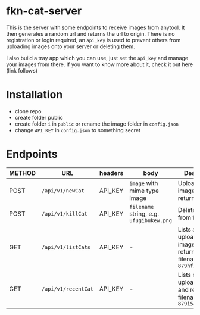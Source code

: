 # fkn-cat-server
This is the server with some endpoints to receive images from anytool. It then generates a random url and returns the url to origin.
There is no registration or login required, an `api_key` is used to prevent others from uploading images onto your server or deleting them.

I also build a tray app which you can use, just set the `api_key` and manage your images from there. If you want to know more about it, check it out here (link follows)

# Installation
- clone repo
- create folder public
- create folder `i` in `public` or rename the image folder in `config.json`
- change `API_KEY` in `config.json` to something secret

# Endpoints

| METHOD | URL                 | headers   | body                                     | Description                                                                     |
|--------| ------------------- |-----------| ---------------------------------------- | ------------------------------------------------------------------------------- |
| POST   | `/api/v1/newCat`    | API_KEY   | `image` with mime type image             | Uploads new image and returns URL                                               |
| POST   | `/api/v1/killCat`   | API_KEY   | `filename` string, e.g. `ufugibukew.png` | Deletes image from folder                                                       |
| GET    | `/api/v1/listCats`  | API_KEY   | -                                        | Lists all uploaded images and returns array of filenames, e.g. `879hfiusdf.png` |
| GET    | `/api/v1/recentCat` | API_KEY   | -                                        | Lists recently uploaded image and returns the filenames, e.g. `879i545usdf.png` |
